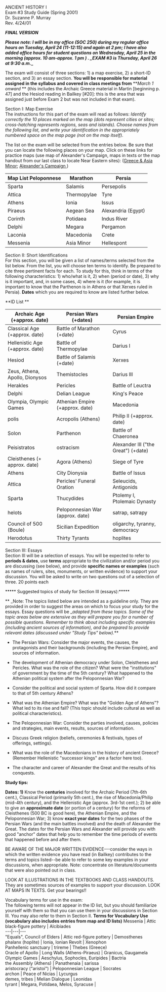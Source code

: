 ANCIENT HISTORY I  
Exam #3 Study Guide (Spring 2001)  
Dr. Suzanne P. Murray  
Rev. 4/24/01

*****FINAL VERSION*****

**__Please note:_ I will be in my office (SOC 250) during my regular office
hours on Tuesday, April 24 (11-12:15) and again   at 2 pm; I have also added
office hours for student questions on Wednesday, April 25 in the morning
(approx. 10 am-approx. 1 pm )  .  _EXAM #3 is Thursday, April 26 at 9:30
a.m.__**  

The exam will consist of three sections: 1) a map exercise, 2) a short-ID
section,  and 3) an essay section.  **You will be responsible for material
assigned in the syllabus and covered in class meetings from** **_March 1
onward_ ** (this includes the Archaic Greece material in Martin [beginning p.
47] and the Hesiod reading in Bailkey [#20]: this is the area that was
assigned just before Exam 2 but was not included in that exam).

Section I: Map Exercise  
The instructions for this part of the exam will read as follows: _Identify
correctly the 10 places marked on the map (dots represent cities or sites;
cross-hatching represents regions, seas and islands).   Choose names from the
following list, and write your identification in the appropriately numbered
space on the map page (not on the map itself)._

The list on the exam will be selected from the entries below. Be sure that you
can locate the following places on your map.  Click on these links for
practice maps (use map of Alexander's Campaign, maps in texts or the map
handout from our last class to locate Near Eastern sites): ([Greece & Asia
Minor](grkmap001.jpg); [Alexander's Campaign
](http://luna.cas.usf.edu/~murray/classes/ah/AAmap01a.GIF))

 **Map List** Peloponnese  | Marathon  | Persia  
---|---|---  
Sparta  | Salamis  | Persepolis  
Attica | Thermopylae  | Tyre  
Athens  | Ionia | Issus  
Piraeus | Aegean Sea | Alexandria (Egypt)  
Corinth | Potidaea | Indus River  
Delphi | Megara | Pergamon  
Laconia | Macedonia | Crete  
Messenia | Asia Minor | Hellespont  
  
  
Section II: Short Identifications  
For this section, you will be given a list of names/terms selected from the
list below.  From the list, you will choose ten terms to identify.  Be
prepared to cite three pertinent facts for each.  To study for this, think in
terms of the following characteristics: 1) who/what is it, 2) when (period or
date), 3) why is it important, and, in some cases, 4) where is it (for
example, it is important to know that the Parthenon is in Athens or that
Xerxes ruled in Persia). **Dates** which you are required to know are listed
further below.

**ID List  **

Archaic Age (+approx. date) | Persian Wars (+dates) | Persian Empire  
---|---|---  
Classical Age (+approx. date) | Battle of Marathon (+date) | Cyrus  
Hellenistic Age (+approx. date) | Battle of Thermopylae | Darius I  
Hesiod | Battle of Salamis (+date) | Xerxes  
Zeus, Athena, Apollo, Dionysos | Themistocles | Darius III  
Herakles | Pericles | Battle of Leuctra  
Delphi  | Delian League | King's Peace  
Olympia, Olympic Games | Athenian Empire (+approx. date) | Macedonia  
polis | Acropolis (Athens) | Philip II (+approx. date)  
Solon | Parthenon | Battle of Chaeronea  
Peisistratos | ostracism | Alexander III ("the Great") (+date)  
Cleisthenes (+ approx. date) | Agora (Athens) | Siege of Tyre  
Athens | City Dionysia | Battle of Issus  
Attica | Pericles' Funeral Oration | Seleucids, Antigonids  
Sparta | Thucydides | Ptolemy I, Ptolemaic Dynasty  
helots | Peloponnesian War (approx. date) | satrap, satrapy  
Council of 500 (Boule) | Sicilian Expedition | oligarchy, tyranny, democracy  
Herodotus | Thirty Tyrants | hoplites  
  
  
Section III: Essays  
Section III will be a selection of essays. You will be expected to refer to
**periods & dates**, use **terms** appropriate to the civilization and/or
period you are discussing (see below), and provide **specific names or
examples** (such as names of rulers, sites, monuments, or written evidence) to
support your discussion. You will be asked to write on two questions out of a
selection of three.   20 points each

***** Suggested topics of study for Section III (essays):*****

 ** _Note: The topics listed below are intended as a guideline only.   They
are provided in order to suggest the areas on which to focus your study for
the essays.  Essay questions will be __adapted_ _from these topics. Some of
the topic areas below are extensive as they will prepare you for a number of
possible questions. Remember to think about including specific examples
(including ancient sources of information), and be prepared to provide
relevant dates (discussed under "Study Tips" below)._**

  * The Persian Wars: Consider the major events, the causes, the protagonists and their backgrounds (including the Persian Empire), and sources of information.
  * The development of Athenian democracy under Solon, Cleisthenes and Pericles.  What was the role of the citizen?  What were the "institutions" of government by the time of the 5th century? What happened to the Athenian political system after the Peloponnesian War? 

  * Consider the political and social system of Sparta.  How did it compare to that of 5th century Athens?
  * What was the Athenian Empire? What was the "Golden Age of Athens"?  What led to its rise and fall? (This topic should include cultural as well as political characteristics).
  * The Peloponnesian War: Consider the parties involved, causes, policies and strategies, main events, results, sources of information. 
  * Discuss Greek religion (beliefs, ceremonies & festivals, types of offerings, settings).
  * What was the role of the Macedonians in the history of ancient Greece?  (Remember Hellenistic "successor kings" are a factor here too).
  * The character and career of Alexander the Great and the results of his conquests.

  
**Study tips:**

**Dates: 1)** Know the **centuries** involved for the Archaic Period (7th-6th
cent.), Classical Period (primarily 5th cent.), the rise of Macedonia/Philip
(mid-4th century), and the Hellenistic Age (approx. 3rd-1st cent.); 2) be able
to give an **approximate date** (or portion of a century) for the reforms of
Cleisthenes (500 BC is good here), the Athenian Empire,  and the Peloponnesian
War; 3) know **exact year dates** for the two phases of the Persian Wars (and
the main battles involved) and the death of Alexander the Great.   The dates
for the Persian Wars and Alexander will provide you with good "anchor" dates
that help you to remember the time periods of events that happened before and
after them.

BE  AWARE OF THE MAJOR WRITTEN EVIDENCE---consider the ways in which the
written evidence you have read (in Bailkey) contributes to the terms and
topics listed--be able to refer to some key examples in your discussions, when
appropriate.  Note: concentrate on literature/documents that were also pointed
out in class.

LOOK AT ILLUSTRATIONS IN THE TEXTBOOKS AND CLASS HANDOUTS. They are sometimes
sources of examples to support your discussion. LOOK AT MAPS IN TEXTS. Get
your bearings!!

Vocabulary terms for use in the exam:  
The following terms will not appear in the ID list, but you should familiarize
yourself with them so that you can use them in your discussions in Section
III. You may also refer to them in Section II. **Terms for Vocabulary Use
(vocabulary also includes entries from map and ID lists)** Messenia | Attic
black-figure pottery | Alcibiades  
---|---|---  
"Equals", Council of Elders | Attic red-figure pottery | Demosthenes  
phalanx (hoplite) | Ionia, Ionian Revolt | Xenophon  
Panhellenic sanctuary | trireme | Thebes (Greece)  
Oracle of Apollo | Long Walls (Athens-Piraeus) | Granicus, Gaugamela  
Olympic Games | Aeschylus, Sophocles, Euripides | Bactria  
the Assembly (Athens) | Panathenaia | sarissa  
aristocracy ("aristoi") | Peloponnesian League | Socrates  
archon  | Peace of Nicias | Lycurgus  
demes, tribes | Melian Dialogue | Leonidas  
tyrant | Megara, Potidaea, Melos, Syracuse |  
  
  

